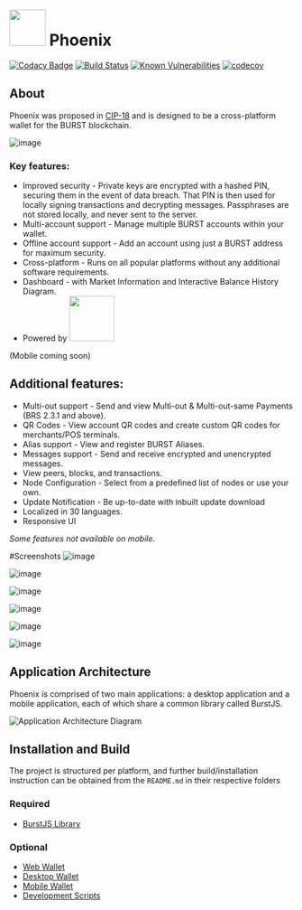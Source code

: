 # <img src="./assets/phoenix.png" width="64" /> Phoenix

[![Codacy Badge](https://api.codacy.com/project/badge/Grade/81a6119af03d4a7e8a55c65999884709)](https://www.codacy.com/app/ohager/phoenix?utm_source=github.com&amp;utm_medium=referral&amp;utm_content=burst-apps-team/phoenix&amp;utm_campaign=Badge_Grade)
[![Build Status](https://travis-ci.org/burst-apps-team/phoenix.svg?branch=develop)](https://travis-ci.org/burst-apps-team/phoenix) 
[![Known Vulnerabilities](https://snyk.io/test/github/burst-apps-team/phoenix/badge.svg?targetFile=lib%2Fpackage.json)](https://snyk.io/test/github/burst-apps-team/phoenix?targetFile=lib%2Fpackage.json)
[![codecov](https://codecov.io/gh/burst-apps-team/phoenix/branch/develop/graph/badge.svg)](https://codecov.io/gh/burst-apps-team/phoenix)

## About

Phoenix was proposed in [CIP-18](https://github.com/burst-apps-team/CIPs/blob/master/cip-0018.md) and is designed to be a cross-platform wallet for the BURST blockchain.

![image](assets/beta.7/phoenix_1_beta.7.jpg)

### Key features:
- Improved security - Private keys are encrypted with a hashed PIN, securing them in the event of data breach. That PIN is then used for locally signing transactions and decrypting messages. Passphrases are not stored locally, and never sent to the server. 
- Multi-account support - Manage multiple BURST accounts within your wallet.
- Offline account support - Add an account using just a BURST address for maximum security.
- Cross-platform - Runs on all popular platforms without any additional software requirements.
- Dashboard - with Market Information and Interactive Balance History Diagram.
- Powered by <img src="./assets/burstjs.png" width="80" />

(Mobile coming soon)

## Additional features:
- Multi-out support - Send and view Multi-out & Multi-out-same Payments (BRS 2.3.1 and above).
- QR Codes - View account QR codes and create custom QR codes for merchants/POS terminals.
- Alias support - View and register BURST Aliases.
- Messages support - Send and receive encrypted and unencrypted messages.
- View peers, blocks, and transactions.
- Node Configuration - Select from a predefined list of nodes or use your own.
- Update Notification - Be up-to-date with inbuilt update download
- Localized in 30 languages.
- Responsive UI

*Some features not available on mobile.*

#Screenshots
![image](assets/beta.7/phoenix_2_beta.7.jpg)

![image](assets/beta.7/phoenix_3_beta.7.jpg)

![image](assets/beta.7/phoenix_4_beta.7.jpg)

![image](assets/beta.7/phoenix_5_beta.7.jpg)

![image](assets/beta.7/phoenix_6_beta.7.jpg)

![image](assets/beta.7/phoenix_7_beta.7.png)


## Application Architecture

Phoenix is comprised of two main applications: a desktop application and a mobile application, each of which share a common library called BurstJS. 

![Application Architecture Diagram](assets/architecture.png "Application Architecture Diagram")


## Installation and Build

The project is structured per platform, and further build/installation instruction can be obtained from the `README.md` in their respective folders

### Required 
- [BurstJS Library](/lib/README.md)

### Optional
- [Web Wallet](/web/angular-wallet/README.md)
- [Desktop Wallet](/desktop/wallet/README.md)
- [Mobile Wallet](/mobile/README.md)
- [Development Scripts](/scripts/README.md)

